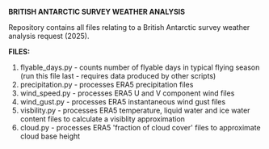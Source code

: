 **BRITISH ANTARCTIC SURVEY WEATHER ANALYSIS**

Repository contains all files relating to a British Antarctic survey weather analysis request (2025).

**FILES:**

1. flyable_days.py - counts number of flyable days in typical flying season (run this file last - requires data produced by other scripts)
2. precipitation.py - processes ERA5 precipitation files
3. wind_speed.py - processes ERA5 U and V component wind files
4. wind_gust.py - processes ERA5 instantaneous wind gust files
5. visbility.py - processes ERA5 temperature, liquid water and ice water content files to calculate a visiblity approximation
6. cloud.py - processes ERA5 'fraction of cloud cover' files to approximate cloud base height
